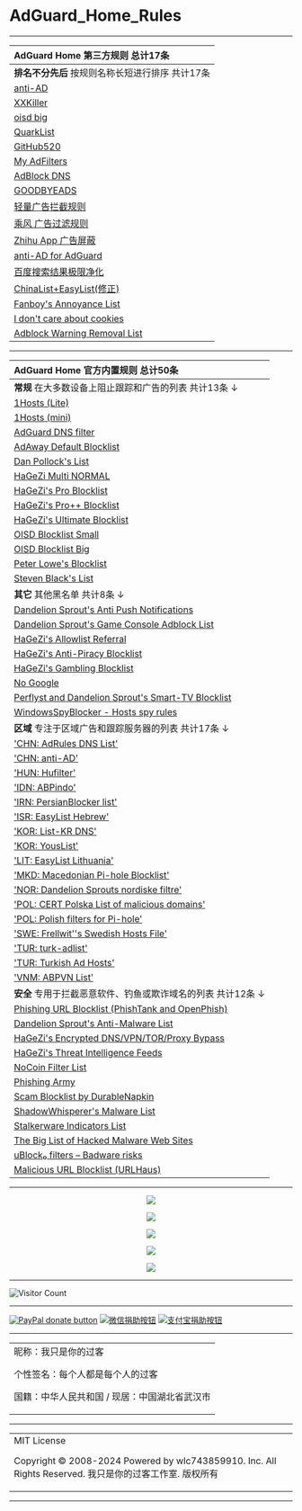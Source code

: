 # AdGuard_Home_Rules

---

| AdGuard Home 第三方规则 总计17条 |
| :------------------------- |
| **排名不分先后** 按规则名称长短进行排序 共计17条 |
| [anti-AD](https://anti-ad.net/easylist.txt) |
| [XXKiller](https://raw.githubusercontent.com/DoingDog/xXKiller/main/w.txt) |
| [oisd big](https://abp.oisd.nl) |
| [QuarkList](https://n2o.io/projects/quarklist/dist/quarklist.txt) |
| [GitHub520](https://raw.hellogithub.com/hosts) |
| [My AdFilters](https://raw.githubusercontent.com/o0HalfLife0o/list/master/ad.txt) |
| [AdBlock DNS](https://raw.githubusercontent.com/217heidai/adblockfilters/main/rules/adblockdns.txt) |
| [GOODBYEADS](https://raw.githubusercontent.com/8680/GOODBYEADS/master/rules.txt) |
| [轻量广告拦截规则](https://raw.githubusercontent.com/damengzhu/banad/main/jiekouAD.txt) |
| [乘风 广告过滤规则](https://raw.githubusercontent.com/xinggsf/Adblock-Plus-Rule/master/rule.txt) |
| [Zhihu App 广告屏蔽](https://raw.githubusercontent.com/zsakvo/AdGuard-Custom-Rule/master/rule/zhihu.txt) |
| [anti-AD for AdGuard](https://anti-ad.net/adguard.txt) |
| [百度搜索结果极限净化](https://raw.githubusercontent.com/banbendalao/ADgk/master/kill-baidu-ad.txt) |
| [ChinaList+EasyList(修正)](http://sub.adtchrome.com/adt-chinalist-easylist.txt) |
| [Fanboy's Annoyance List](https://easylist-downloads.adblockplus.org/fanboy-annoyance.txt) |
| [I don't care about cookies](https://www.i-dont-care-about-cookies.eu/abp) |
| [Adblock Warning Removal List](https://easylist-downloads.adblockplus.org/antiadblockfilters.txt) |

---

| AdGuard Home 官方内置规则 总计50条 |
| :------------------------- |
| **常规** 在大多数设备上阻止跟踪和广告的列表 共计13条 ↓ |
| [1Hosts (Lite)](https://adguardteam.github.io/HostlistsRegistry/assets/filter_24.txt) |
| [1Hosts (mini)](https://adguardteam.github.io/HostlistsRegistry/assets/filter_38.txt) |
| [AdGuard DNS filter](https://adguardteam.github.io/HostlistsRegistry/assets/filter_1.txt) |
| [AdAway Default Blocklist](https://adguardteam.github.io/HostlistsRegistry/assets/filter_2.txt) |
| [Dan Pollock's List](https://adguardteam.github.io/HostlistsRegistry/assets/filter_4.txt) |
| [HaGeZi Multi NORMAL](https://adguardteam.github.io/HostlistsRegistry/assets/filter_34.txt) |
| [HaGeZi's Pro Blocklist](https://adguardteam.github.io/HostlistsRegistry/assets/filter_48.txt) |
| [HaGeZi's Pro++ Blocklist](https://adguardteam.github.io/HostlistsRegistry/assets/filter_51.txt) |
| [HaGeZi's Ultimate Blocklist](https://adguardteam.github.io/HostlistsRegistry/assets/filter_49.txt) |
| [OISD Blocklist Small](https://adguardteam.github.io/HostlistsRegistry/assets/filter_5.txt) |
| [OISD Blocklist Big](https://adguardteam.github.io/HostlistsRegistry/assets/filter_27.txt) |
| [Peter Lowe's Blocklist](https://adguardteam.github.io/HostlistsRegistry/assets/filter_3.txt) |
| [Steven Black's List](https://adguardteam.github.io/HostlistsRegistry/assets/filter_33.txt) |
| **其它** 其他黑名单 共计8条 ↓ |
| [Dandelion Sprout's Anti Push Notifications](https://adguardteam.github.io/HostlistsRegistry/assets/filter_39.txt) |
| [Dandelion Sprout's Game Console Adblock List](https://adguardteam.github.io/HostlistsRegistry/assets/filter_6.txt) |
| [HaGeZi's Allowlist Referral](https://adguardteam.github.io/HostlistsRegistry/assets/filter_45.txt) |
| [HaGeZi's Anti-Piracy Blocklist](https://adguardteam.github.io/HostlistsRegistry/assets/filter_46.txt) |
| [HaGeZi's Gambling Blocklist](https://adguardteam.github.io/HostlistsRegistry/assets/filter_47.txt) |
| [No Google](https://adguardteam.github.io/HostlistsRegistry/assets/filter_37.txt) |
| [Perflyst and Dandelion Sprout's Smart-TV Blocklist](https://adguardteam.github.io/HostlistsRegistry/assets/filter_7.txt) |
| [WindowsSpyBlocker - Hosts spy rules](https://adguardteam.github.io/HostlistsRegistry/assets/filter_23.txt) |
| **区域** 专注于区域广告和跟踪服务器的列表 共计17条 ↓ |
| ['CHN: AdRules DNS List'](https://adguardteam.github.io/HostlistsRegistry/assets/filter_29.txt) |
| ['CHN: anti-AD'](https://adguardteam.github.io/HostlistsRegistry/assets/filter_21.txt) |
| ['HUN: Hufilter'](https://adguardteam.github.io/HostlistsRegistry/assets/filter_35.txt) |
| ['IDN: ABPindo'](https://adguardteam.github.io/HostlistsRegistry/assets/filter_22.txt) |
| ['IRN: PersianBlocker list'](https://adguardteam.github.io/HostlistsRegistry/assets/filter_19.txt) |
| ['ISR: EasyList Hebrew'](https://adguardteam.github.io/HostlistsRegistry/assets/filter_43.txt) |
| ['KOR: List-KR DNS'](https://adguardteam.github.io/HostlistsRegistry/assets/filter_25.txt) |
| ['KOR: YousList'](https://adguardteam.github.io/HostlistsRegistry/assets/filter_15.txt) |
| ['LIT: EasyList Lithuania'](https://adguardteam.github.io/HostlistsRegistry/assets/filter_36.txt) |
| ['MKD: Macedonian Pi-hole Blocklist'](https://adguardteam.github.io/HostlistsRegistry/assets/filter_20.txt) |
| ['NOR: Dandelion Sprouts nordiske filtre'](https://adguardteam.github.io/HostlistsRegistry/assets/filter_13.txt) |
| ['POL: CERT Polska List of malicious domains'](https://adguardteam.github.io/HostlistsRegistry/assets/filter_41.txt) |
| ['POL: Polish filters for Pi-hole'](https://adguardteam.github.io/HostlistsRegistry/assets/filter_14.txt) |
| ['SWE: Frellwit''s Swedish Hosts File'](https://adguardteam.github.io/HostlistsRegistry/assets/filter_17.txt) |
| ['TUR: turk-adlist'](https://adguardteam.github.io/HostlistsRegistry/assets/filter_26.txt) |
| ['TUR: Turkish Ad Hosts'](https://adguardteam.github.io/HostlistsRegistry/assets/filter_40.txt) |
| ['VNM: ABPVN List'](https://adguardteam.github.io/HostlistsRegistry/assets/filter_16.txt) |
| **安全** 专用于拦截恶意软件、钓鱼或欺诈域名的列表 共计12条 ↓ |
| [Phishing URL Blocklist (PhishTank and OpenPhish)](https://adguardteam.github.io/HostlistsRegistry/assets/filter_30.txt) |
| [Dandelion Sprout's Anti-Malware List](https://adguardteam.github.io/HostlistsRegistry/assets/filter_12.txt) |
| [HaGeZi's Encrypted DNS/VPN/TOR/Proxy Bypass](https://adguardteam.github.io/HostlistsRegistry/assets/filter_52.txt) |
| [HaGeZi's Threat Intelligence Feeds](https://adguardteam.github.io/HostlistsRegistry/assets/filter_44.txt) |
| [NoCoin Filter List](https://adguardteam.github.io/HostlistsRegistry/assets/filter_8.txt) |
| [Phishing Army](https://adguardteam.github.io/HostlistsRegistry/assets/filter_18.txt) |
| [Scam Blocklist by DurableNapkin](https://adguardteam.github.io/HostlistsRegistry/assets/filter_10.txt) |
| [ShadowWhisperer's Malware List](https://adguardteam.github.io/HostlistsRegistry/assets/filter_42.txt) |
| [Stalkerware Indicators List](https://adguardteam.github.io/HostlistsRegistry/assets/filter_31.txt) |
| [The Big List of Hacked Malware Web Sites](https://adguardteam.github.io/HostlistsRegistry/assets/filter_9.txt) |
| [uBlock₀ filters – Badware risks](https://adguardteam.github.io/HostlistsRegistry/assets/filter_50.txt) |
| [Malicious URL Blocklist (URLHaus)](https://adguardteam.github.io/HostlistsRegistry/assets/filter_11.txt) |

---

<p align="center">
  <img src="https://raw.github.ink/wlc743859910/AdGuard_Home_Rules/master/img/1.webp">
</p>

<p align="center">
  <img src="https://raw.github.ink/wlc743859910/AdGuard_Home_Rules/master/img/2.webp">
</p>

<p align="center">
  <img src="https://raw.github.ink/wlc743859910/AdGuard_Home_Rules/master/img/3.webp">
</p>

<p align="center">
  <img src="https://raw.github.ink/wlc743859910/AdGuard_Home_Rules/master/img/4.webp">
</p>

<p align="center">
  <img src="https://raw.github.ink/wlc743859910/AdGuard_Home_Rules/master/img/5.webp">
</p>

---

![Visitor Count](https://profile-counter.glitch.me/{AdGuard_Home_Rules}/count.svg)

---

[![PayPal donate button](https://img.shields.io/badge/PayPal-donate-green.svg)](https://paypal.me/)  [![微信捐助按钮](https://img.shields.io/badge/%E5%BE%AE%E4%BF%A1-%E5%90%91TA%E6%8D%90%E5%8A%A9-green.svg)](图片链接) [![支付宝捐助按钮](https://img.shields.io/badge/%E6%94%AF%E4%BB%98%E5%AE%9D-%E5%90%91TA%E6%8D%90%E5%8A%A9-green.svg)](图片链接)

---

<table>
    <tr>
        <td >
昵称：我只是你的过客

个性签名：每个人都是每个人的过客

国籍：中华人民共和国 / 现居：中国湖北省武汉市
        </center>
        </td>
    </tr>
</table>

---

<table>
    <tr>
        <td >
MIT License

Copyright © 2008-2024 Powered by wlc743859910. Inc. All Rights Reserved. 我只是你的过客工作室. 版权所有
        </center>
        </td>
    </tr>
</table>

---
